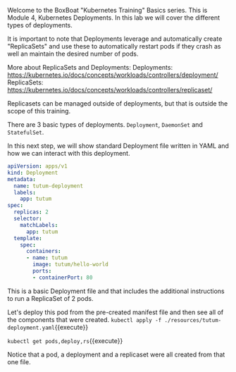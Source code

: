 Welcome to the BoxBoat "Kubernetes Training" Basics series. This is Module 4, Kubernetes Deployments. In this lab we will cover the different types of deployments.

It is important to note that Deployments leverage and automatically create "ReplicaSets" and use these to automatically restart pods if they crash as well an maintain the desired number of pods.

More about ReplicaSets and Deployments:
Deployments: https://kubernetes.io/docs/concepts/workloads/controllers/deployment/
ReplicaSets: https://kubernetes.io/docs/concepts/workloads/controllers/replicaset/

Replicasets can be managed outside of deployments, but that is outside the scope of this training.

There are 3 basic types of deployments. `Deployment`, `DaemonSet` and `StatefulSet`.

In this next step, we will show standard Deployment file written in YAML and how we can interact with this deployment.

```yaml
apiVersion: apps/v1
kind: Deployment
metadata:
  name: tutum-deployment
  labels:
    app: tutum
spec:
  replicas: 2
  selector:
    matchLabels:
      app: tutum
  template:
    spec:
      containers:
      - name: tutum
        image: tutum/hello-world
        ports:
        - containerPort: 80
```
This is a basic Deployment file and that includes the additional instructions to run a ReplicaSet of 2 pods.

Let's deploy this pod from the pre-created manifest file and then see all of the components that were created.
`kubectl apply -f ./resources/tutum-deployment.yaml`{{execute}}

`kubectl get pods,deploy,rs`{{execute}}

Notice that a pod, a deployment and a replicaset were all created from that one file.
